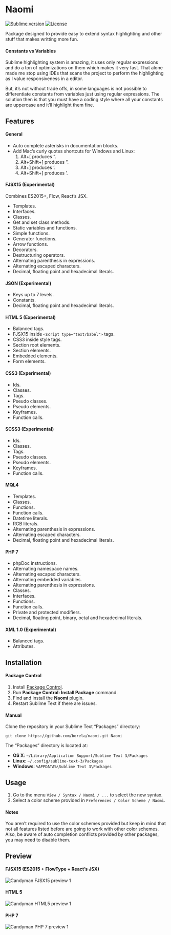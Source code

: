 # Naomi

[![Sublime version](https://img.shields.io/badge/sublime%203->%3D3084-orange.svg?style=flat-square)][sublime]
[![License](http://img.shields.io/:license-apache-blue.svg?style=flat-square)](LICENSE.md)

Package designed to provide easy to extend syntax highlighting and other stuff
that makes writting more fun.

#### Constants vs Variables

Sublime highlighting system is amazing, it uses only regular expressions and do
a ton of optimizations on them which makes it very fast. That alone made me stop
using IDEs that scans the project to perform the highlighting as I value
responsiveness in a editor.

But, it’s not without trade offs, in some languages is not possible to differentiate
constants from variables just using regular expressions. The solution then is that
you must have a coding style where all your constants are uppercase and it’ll
highlight them fine.

## Features

#### General

* Auto complete asterisks in documentation blocks.
* Add Mac’s curly quotes shortcuts for Windows and Linux:
  1. Alt+[ produces “.
  2. Alt+Shift+[ produces ”.
  3. Alt+] produces ‘.
  4. Alt+Shift+] produces ’.

#### FJSX15 (Experimental)

Combines ES2015+, Flow, React’s JSX.

* Templates.
* Interfaces.
* Classes.
* Get and set class methods.
* Static variables and functions.
* Simple functions.
* Generator functions.
* Arrow functions.
* Decorators.
* Destructuring operators.
* Alternating parenthesis in expressions.
* Alternating escaped characters.
* Decimal, floating point and hexadecimal literals.

#### JSON (Experimental)

* Keys up to 7 levels.
* Constants.
* Decimal, floating point and hexadecimal literals.

#### HTML 5 (Experimental)

* Balanced tags.
* FJSX15 inside `<script type="text/babel">` tags.
* CSS3 inside style tags.
* Section root elements.
* Section elements.
* Embedded elements.
* Form elements.

#### CSS3 (Experimental)

* Ids.
* Classes.
* Tags.
* Pseudo classes.
* Pseudo elements.
* Keyframes.
* Function calls.

#### SCSS3 (Experimental)

* Ids.
* Classes.
* Tags.
* Pseudo classes.
* Pseudo elements.
* Keyframes.
* Function calls.

#### MQL4

* Templates.
* Classes.
* Functions.
* Function calls.
* Datetime literals.
* RGB literals.
* Alternating parenthesis in expressions.
* Alternating escaped characters.
* Decimal, floating point and hexadecimal literals.

#### PHP 7

* phpDoc instructions.
* Alternating namespace names.
* Alternating escaped characters.
* Alternating embedded variables.
* Alternating parenthesis in expressions.
* Classes.
* Interfaces.
* Functions.
* Function calls.
* Private and protected modifiers.
* Decimal, floating point, binary, octal and hexadecimal literals.

#### XML 1.0 (Experimental)

* Balanced tags.
* Attributes.

## Installation

#### Package Control

1. Install [Package Control](https://packagecontrol.io/installation).
2. Run **Package Control: Install Package** command.
3. Find and install the **Naomi** plugin.
4. Restart Sublime Text if there are issues.

#### Manual

Clone the repository in your Sublime Text “Packages” directory:

    git clone https://github.com/borela/naomi.git Naomi

The “Packages” directory is located at:

* **OS X**: `~/Library/Application Support/Sublime Text 3/Packages`
* **Linux**: `~/.config/sublime-text-3/Packages`
* **Windows**: `%APPDATA%\Sublime Text 3\Packages`

## Usage

1. Go to the menu `View / Syntax / Naomi / ...` to select the new syntax.
2. Select a color scheme provided in `Preferences / Color Scheme / Naomi`.

#### Notes

You aren’t required to use the color schemes provided but keep in mind
that not all features listed before are going to work with other color schemes.
Also, be aware of auto completion conflicts provided by other packages, you may
need to disable them.

## Preview

#### FJSX15 (ES2015 + FlowType + React’s JSX)

![Candyman FJSX15 preview 1](./preview/fjsx15/candyman-1.png)

#### HTML 5

![Candyman HTML5 preview 1](./preview/html5/candyman-1.png)

#### PHP 7

![Candyman PHP 7 preview 1](./preview/php7/candyman-1.png)

[sublime]: http://www.sublimetext.com/
